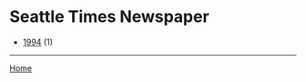 # Seattle Times Newspaper

  * [1994](./seattle-times-newspaper-1994.md) (1)

----

[Home](../index.md)
